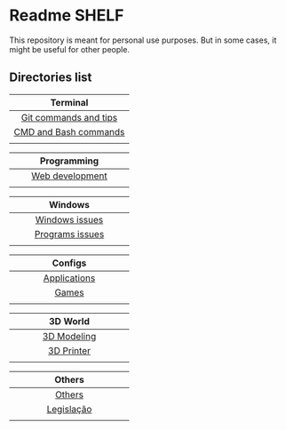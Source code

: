 # Readme SHELF

This repository is meant for personal use purposes. But in some cases, it might be useful for other people.

## Directories list

| Terminal                                 |
| :--------------------------------------: |
| [Git commands and tips](git-commands.md) |
| [CMD and Bash commands](cmd-commands.md) |
| <img width=200 alt=""/>                  |

| Programming                           |
| :-----------------------------------: |
| [Web development](web-development.md) |
| <img width=200 alt=""/>               |

| Windows                               |
| :-----------------------------------: |
| [Windows issues](windows-issues.md)   |
| [Programs issues](programs-issues.md) |
| <img width=200 alt=""/>               |

| Configs                 |
| :---------------------: |
| [Applications](apps.md) |
| [Games](games.md)       |
| <img width=200 alt=""/> |

| 3D World                      |
| :---------------------------: |
| [3D Modeling](3D-modeling.md) |
| [3D Printer](3D-printer.md)   |
| <img width=200 alt=""/>       |

| Others                            |
| :-------------------------------: |
| [Others](others.md)               |
| [Legislação](aulas-legislacao.md) |
| <img width=200 alt=""/>           |